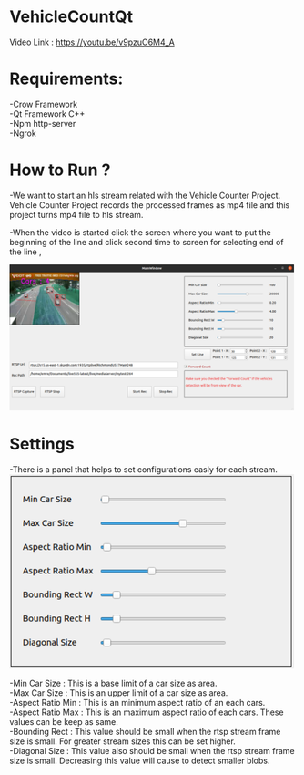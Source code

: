 # VehicleCountQt 
Video Link : https://youtu.be/v9pzuO6M4_A

# Requirements: 
-Crow Framework  
-Qt Framework C++  
-Npm http-server  
-Ngrok  

# How to Run ?  

-We want to start an hls stream related with the Vehicle Counter Project. Vehicle Counter Project records the processed 
frames as mp4 file and this project turns mp4 file to hls stream.  

-When the video is started click the screen where you want to put the beginning of the line and 
click second time to screen for selecting end of the line ,

<img src="test.PNG" width=500>

# Settings
-There is a panel that helps to set configurations easly for each stream. 
<img src="panel.PNG" width=500>

-Min Car Size : This is a base limit of a car size as area.  
-Max Car Size : This is an upper limit of a car size as area.    
-Aspect Ratio Min : This is an minimum aspect ratio of an each cars.  
-Aspect Ratio Max : This is an maximum aspect ratio of each cars. These values can be keep as same.  
-Bounding Rect : This value should be small when the rtsp stream frame size is small. For greater stream sizes this can be set higher.  
-Diagonal Size : This value also should be small when the rtsp stream frame size is small. Decreasing this value will cause to detect smaller blobs.  
